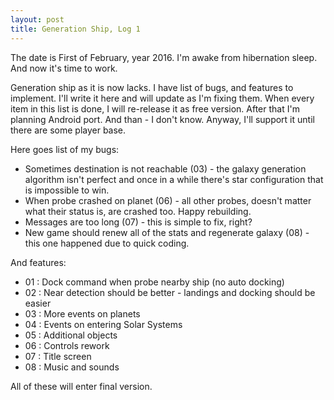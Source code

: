```yaml
---
layout: post
title: Generation Ship, Log 1
---
```

The date is First of February, year 2016. I'm awake from hibernation sleep. And now it's time to work.

Generation ship as it is now lacks. I have list of bugs, and features to implement. I'll write it here and will update as I'm fixing them.
When every item in this list is done, I will re-release it as free version. After that I'm planning Android port. And than - I don't know. Anyway, I'll support it until there are some player base.

Here goes list of my bugs:

- Sometimes destination is not reachable (03) - the galaxy generation algorithm isn't perfect and once in a while there's star configuration that is impossible to win.
- When probe crashed on planet (06) - all other probes, doesn't matter what their status is, are crashed too. Happy rebuilding.
- Messages are too long (07) - this is simple to fix, right?
- New game should renew all of the stats and regenerate galaxy (08) - this one happened due to quick coding.

And features:

- 01 : Dock command when probe nearby ship (no auto docking)
- 02 : Near detection should be better - landings and docking should be easier
- 03 : More events on planets
- 04 : Events on entering Solar Systems
- 05 : Additional objects 
- 06 : Controls rework
- 07 : Title screen
- 08 : Music and sounds

All of these will enter final version.
